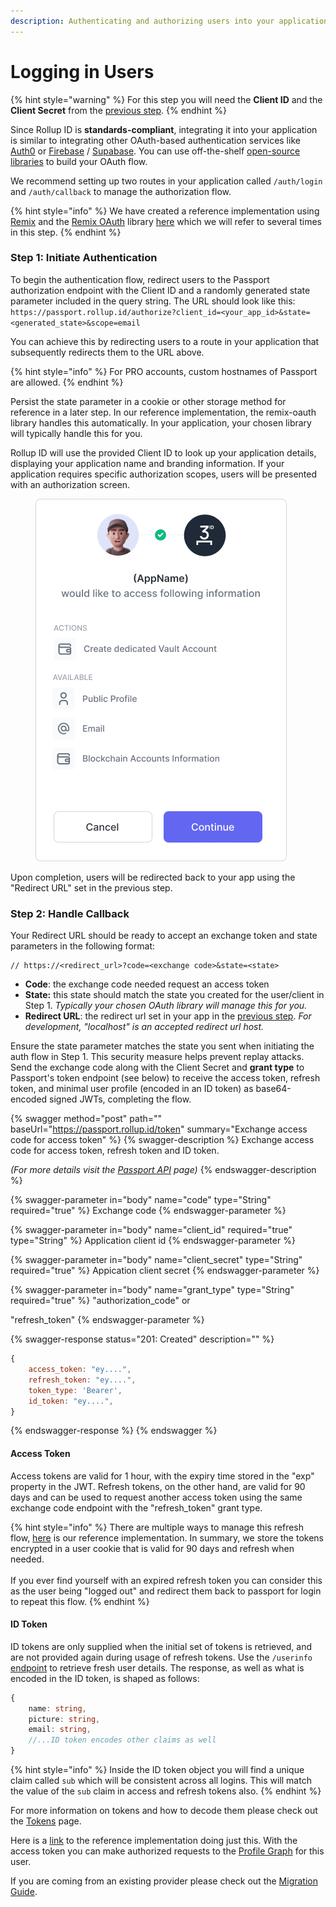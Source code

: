 ```yaml
---
description: Authenticating and authorizing users into your application.
---
```


# Logging in Users

{% hint style="warning" %}
For this step you will need the **Client ID** and the **Client Secret** from the [previous step](create-an-application.md).
{% endhint %}

Since Rollup ID is **standards-compliant**, integrating it into your application is similar to integrating other OAuth-based authentication services like [Auth0](https://auth0.com/) or [Firebase](https://firebase.google.com/) / [Supabase](https://supabase.com/). You can use off-the-shelf [open-source libraries](https://oauth.net/code/) to build your OAuth flow.

We recommend setting up two routes in your application called `/auth/login` and `/auth/callback` to manage the authorization flow.

{% hint style="info" %}
We have created a reference implementation using [Remix](https://remix.run/) and the [Remix OAuth](https://github.com/sergiodxa/remix-auth) library [here](https://github.com/proofzero/rollupid/tree/main/apps/profile/app/routes/auth) which we will refer to several times in this step.
{% endhint %}

### Step 1: Initiate Authentication

To begin the authentication flow, redirect users to the Passport authorization endpoint with the Client ID and a randomly generated state parameter included in the query string. The URL should look like this: `https://passport.rollup.id/authorize?client_id=<your_app_id>&state=<generated_state>&scope=email`

You can achieve this by redirecting users to a route in your application that subsequently redirects them to the URL above.&#x20;

{% hint style="info" %}
For PRO accounts, custom hostnames of Passport are allowed.
{% endhint %}

Persist the state parameter in a cookie or other storage method for reference in a later step. In our reference implementation, the remix-oauth library handles this automatically. In your application, your chosen library will typically handle this for you.

Rollup ID will use the provided Client ID to look up your application details, displaying your application name and branding information. If your application requires specific authorization scopes, users will be presented with an authorization screen.

<figure><img src="../.gitbook/assets/13.png" alt=""><figcaption></figcaption></figure>

Upon completion, users will be redirected back to your app using the "Redirect URL" set in the previous step.

### Step 2: Handle Callback

Your Redirect URL should be ready to accept an exchange token and state parameters in the following format:

```
// https://<redirect_url>?code=<exchange code>&state=<state>
```

* **Code**: the exchange code needed request an access token
* **State:** this state should match the state you created for the user/client in Step 1. _Typically your chosen OAuth library will manage this for you._
* **Redirect URL**: the redirect url set in your app in the [previous step](create-an-application.md). _For development, "localhost" is an accepted redirect url host._

Ensure the state parameter matches the state you sent when initiating the auth flow in Step 1. This security measure helps prevent replay attacks. Send the exchange code along with the Client Secret and **grant type** to Passport's token endpoint (see below) to receive the access token, refresh token, and minimal user profile (encoded in an ID token) as base64-encoded signed JWTs, completing the flow.

{% swagger method="post" path="" baseUrl="https://passport.rollup.id/token" summary="Exchange access code for access token" %}
{% swagger-description %}
Exchange access code for access token, refresh token and ID token.

_(For more details visit the_ [_Passport API_](../platform/passport.md) _page)_
{% endswagger-description %}

{% swagger-parameter in="body" name="code" type="String" required="true" %}
Exchange code
{% endswagger-parameter %}

{% swagger-parameter in="body" name="client_id" required="true" type="String" %}
Application client id
{% endswagger-parameter %}

{% swagger-parameter in="body" name="client_secret" type="String" required="true" %}
Appication client secret
{% endswagger-parameter %}

{% swagger-parameter in="body" name="grant_type" type="String" required="true" %}
"authorization\_code" or

"refresh\_token"
{% endswagger-parameter %}

{% swagger-response status="201: Created" description="" %}
```javascript
{
    access_token: "ey....",
    refresh_token: "ey....",
    token_type: 'Bearer',
    id_token: "ey....",
}
```
{% endswagger-response %}
{% endswagger %}

#### Access Token

Access tokens are valid for 1 hour, with the expiry time stored in the "exp" property in the JWT. Refresh tokens, on the other hand, are valid for 90 days and can be used to request another access token using the same exchange code endpoint with the "refresh\_token" grant type.

{% hint style="info" %}
There are multiple ways to manage this refresh flow, [here](../../apps/profile/app/utils/session.server.tsx#L52) is our reference implementation. In summary, we store the tokens encrypted in a user cookie that is valid for 90 days and refresh when needed.\
\
If you ever find yourself with an expired refresh token you can consider this as the user being "logged out" and redirect them back to passport for login to repeat this flow.
{% endhint %}

#### ID Token

ID tokens are only supplied when the initial set of tokens is retrieved, and are not provided again during usage of refresh tokens. Use the `/userinfo` [endpoint](../reference/passport-api.md#user-info) to retrieve fresh user details. The response, as well as what is encoded in the ID token, is shaped as follows:

```typescript
{
    name: string,
    picture: string,
    email: string,
    //...ID token encodes other claims as well
}
```

{% hint style="info" %}
Inside the ID token object you will find a unique claim called `sub` which will be consistent across all logins. This will match the value of the `sub` claim in access and refresh tokens also.
{% endhint %}

For more information on tokens and how to decode them please check out the [Tokens](../advanced/tokens.md) page.

Here is a [link](../../apps/profile/app/routes/auth/callback.tsx) to the reference implementation doing just this. With the access token you can make authorized requests to the [Profile Graph](../platform/profile-graph.md) for this user.

If you are coming from an existing provider please check out the [Migration Guide](../advanced/migration-guide.md).
